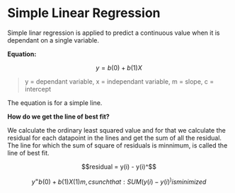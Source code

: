 # Simple Linear Regression

Simple linar regression is applied to predict a continuous value when it is dependant on a single variable.

**Equation:**

```math
y = b(0) + b(1)X 
```

> y = dependant variable,
> x = independant variable,
> m = slope,
> c = intercept

The equation is for a simple line.

**How do we get the line of best fit?**

We calculate the ordinary least squared value and for that we calculate the residual for each datapoint in the lines and get the sum of all the residual. The line for which the sum of square of residuals is minnimum, is called the line of best fit.

```math
residual = y(i) - y(i)^
```

```math
y^ = b(0) + b(1)X(1)

m, c sunch that:
SUM(y(i) - y(i)^) is minimized
```